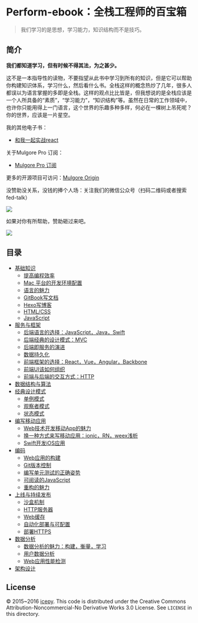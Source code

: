 # Perform-ebook：全栈工程师的百宝箱

> 我们学习的是思想，学习能力，知识结构而不是技巧。

## 简介

**我们都知道学习，但有时候不得其法，为之甚少。**

这不是一本指导性的读物，不要指望从此书中学习到所有的知识，但是它可以帮助你构建知识体系，学习什么，然后看什么书。全栈这样的概念热炒了几年，很多人都误以为语言掌握的多即是全栈。这样的观点比比皆是，但我想说的是全栈应该是一个人所具备的“素质”，“学习能力”，“知识结构”等。虽然在日常的工作领域中，也许你只能用得上一门语言，这个世界的乐趣多种多样，何必在一棵树上吊死呢？你的世界，应该是一片星空。

我的其他电子书：

- [和我一起实战react](https://www.gitbook.com/book/icepy/follow-react/details)

关于Mulgore Pro 订阅：

- [Mulgore Pro 订阅](https://mulgore.github.io/2016/06/28/mulgore-pro/)

更多的开源项目可访问：[Mulgore Origin](https://github.com/mulgore)

没赞助没关系，没钱的捧个人场：关注我们的微信公众号（扫码二维码或者搜索 fed-talk）

![](https://raw.githubusercontent.com/icepy/_posts/master/img/weixin.jpg)

如果对你有所帮助，赞助砸过来吧。

![](http://o80ub63i5.bkt.clouddn.com/image/play.jpg)

## 目录

- [基础知识]()
	- [提高编程效率]()
	- [Mac 平台的开发环境配置]()
	- [语言的魅力]()
	- [GitBook写文档]()
	- [Hexo写博客]()
	- [HTML/CSS]()
	- [JavaScript]()
- [服务与框架]()
	- [后端语言的选择：JavaScript，Java，Swift]()
	- [后端经典的设计模式：MVC]()
	- [后端即服务的演进]()
	- [数据持久化]()
	- [前端框架的选择：React，Vue，Angular，Backbone]()
	- [前端UI该如何组织]()
	- [前端与后端的交互方式：HTTP]()
- [数据结构与算法]()
- [经典设计模式]()
	- [单例模式]()
	- [观察者模式]() 
	- [状态模式]()
- [编写移动应用]()
	- [Web技术开发移动App的魅力]()
	- [换一种方式来写移动应用：ionic，RN，weex浅析]()
	- [Swift开发iOS应用]()
- [编码]()
	- [Web应用的构建]()
	- [Git版本控制]()
	- [编写单元测试的正确姿势]()
	- [可阅读的JavaScript]()
	- [重构的魅力]()
- [上线与持续发布]()
	- [沙盒机制]()
	- [HTTP服务器]()
	- [Web缓存]()
	- [自动化部署与可配置]()
	- [部署HTTPS]()
- [数据分析]()
	- [数据分析的魅力：构建，衡量，学习]()	 
	- [用户数据分析]()
	- [Web应用性能检测]()
- [架构设计]()

## License

© 2015~2016 [icepy](https://mulgore.github.io). This code is distributed under the Creative Commons Attribution-Noncommercial-No Derivative Works 3.0  License. See `LICENSE` in this directory.
